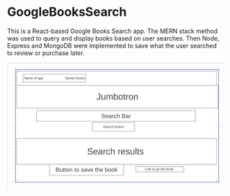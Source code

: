 # GoogleBooksSearch

This is a React-based Google Books Search app. The MERN stack method was used to query and display books based on user searches. Then Node, Express and MongoDB were implemented to save what the user searched to review or purchase later. 


![](booksapp/images/wireframe1.png)
